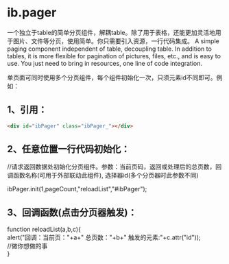 # ib.pager
一个独立于table的简单分页组件，解耦table。除了用于表格，还能更加灵活地用于图片、文件等分页，使用简单。你只需要引入资源，一行代码集成。
A simple paging component independent of table, decoupling table. In addition to tables, it is more flexible for pagination of pictures, files, etc., 
and is easy to use. You just need to bring in resources, one line of code integration.

单页面可同时使用多个分页组件，每个组件初始化一次，只须元素id不同即可。例如：

1、引用：
-------------------------------------------
~~~html
<div id="ibPager" class="ibPager_"></div>
~~~

2、任意位置一行代码初始化：
--------------------------------------------------
//请求返回数据处初始化分页组件。参数：当前页码，返回或处理后的总页数，回调函数名称(可用于外部联动此组件), 选择器id(多个分页器时此参数不同)

ibPager.init(1,pageCount,"reloadList","#ibPager");

3、回调函数(点击分页器触发)：
-----------------------------------------------

function reloadList(a,b,c){<br>
        alert("回调：当前页："+a+" 总页数："+b+"  触发的元素:"+c.attr("id"));<br>
        //做你想做的事<br>
}
